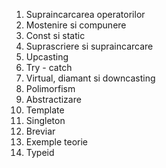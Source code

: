 1.  Supraincarcarea operatorilor
1.  Mostenire si compunere
1.  Const si static
1.  Suprascriere si supraincarcare
1.  Upcasting
1.  Try - catch
1.  Virtual, diamant si downcasting
1.  Polimorfism
1.  Abstractizare
1.  Template
1.  Singleton
1.  Breviar
1.  Exemple teorie
1.  Typeid